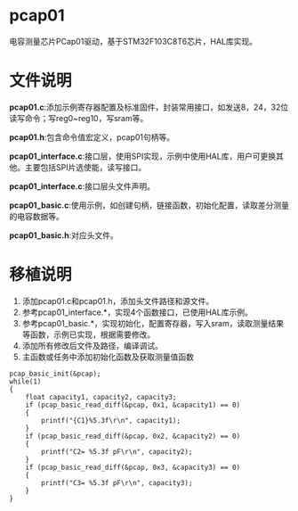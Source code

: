 # pcap01
电容测量芯片PCap01驱动，基于STM32F103C8T6芯片，HAL库实现。
# 文件说明
**pcap01.c**:添加示例寄存器配置及标准固件，封装常用接口，如发送8，24，32位读写命令；写reg0~reg10，写sram等。  

**pcap01.h**:包含命令值宏定义，pcap01句柄等。  

**pcap01_interface.c**:接口层，使用SPI实现，示例中使用HAL库，用户可更换其他。主要包括SPI片选使能，读写接口。  

**pcap01_interface.c**:接口层头文件声明。  

**pcap01_basic.c**:使用示例，如创建句柄，链接函数，初始化配置，读取差分测量的电容数据等。  

**pcap01_basic.h**:对应头文件。  

# 移植说明
1. 添加pcap01.c和pcap01.h，添加头文件路径和源文件。
2. 参考pcap01_interface.*，实现4个函数接口，已使用HAL库示例。
3. 参考pcap01_basic.*，实现初始化，配置寄存器，写入sram，读取测量结果等函数，示例已实现，根据需要修改。
4. 添加所有修改后文件及路径，编译调试。
5. 主函数或任务中添加初始化函数及获取测量值函数
~~~
pcap_basic_init(&pcap);
while(1)
{
    float capacity1, capacity2, capacity3;
    if (pcap_basic_read_diff(&pcap, 0x1, &capacity1) == 0)
    {
        printf("{C1}%5.3f\r\n", capacity1);
    }
    if (pcap_basic_read_diff(&pcap, 0x2, &capacity2) == 0)
    {
        printf("C2= %5.3f pF\r\n", capacity2);
    }
    if (pcap_basic_read_diff(&pcap, 0x3, &capacity3) == 0)
    {
        printf("C3= %5.3f pF\r\n", capacity3);
    }
}
~~~
